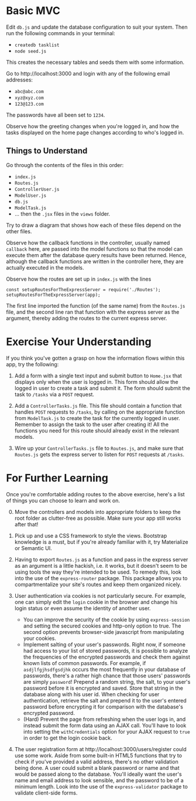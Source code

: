 # Basic MVC

Edit `db.js` and update the database configuration to suit your system. Then run the following commands in your terminal:

* `createdb tasklist`
* `node seed.js`

This creates the necessary tables and seeds them with some information.

Go to http://localhost:3000 and login with any of the following email addresses:

* `abc@abc.com`
* `xyz@xyz.com`
* `123@123.com`

The passwords have all been set to `1234`.

Observe how the greeting changes when you're logged in, and how the tasks displayed on the home page changes according to who's logged in.

## Things to Understand

Go through the contents of the files in this order:

* `index.js`
* `Routes.js`
* `ControllerUser.js`
* `ModelUser.js`
* `db.js`
* `ModelTask.js`
* ... then the `.jsx` files in the `views` folder.

Try to draw a diagram that shows how each of these files depend on the other files.

Observe how the callback functions in the controller, usually named `callback` here, are passed into the model functions so that the model can execute them after the database query results have been returned. Hence, although the callback functions are written in the controller here, they are actually executed in the models.

Observe how the routes are set up in `index.js` with the lines

```
const setupRoutesForTheExpressServer = require('./Routes');
setupRoutesForTheExpressServer(app);
```

The first line imported the function (of the same name) from the `Routes.js` file, and the second line ran that function with the express server as the argument, thereby adding the routes to the current express server.

# Exercise Your Understanding

If you think you've gotten a grasp on how the information flows within this app, try the following:

1. Add a form with a single text input and submit button to `Home.jsx` that displays only when the user is logged in. This form should allow the logged in user to create a task and submit it. The form should submit the task to `/tasks` via a `POST` request.

2. Add a `ControllerTasks.js` file. This file should contain a function that handles `POST` requests to `/tasks`, by calling on the appropriate function from `ModelTask.js` to create the task for the currently logged in user. Remember to assign the task to the user after creating it! All the functions you need for this route should already exist in the relevant models.

3. Wire up your `ControllerTasks.js` file to `Routes.js`, and make sure that `Routes.js` gets the express server to listen for `POST` requests at `/tasks`.

# For Further Learning

Once you're comfortable adding routes to the above exercise, here's a list of things you can choose to learn and work on.

0. Move the controllers and models into appropriate folders to keep the root folder as clutter-free as possible. Make sure your app still works after that!

1. Pick up and use a CSS framework to style the views. Bootstrap knowledge is a must, but if you're already familiar with it, try Materialize or Semantic UI.

2. Having to export `Routes.js` as a function and pass in the express server as an argument is a little hackish, i.e. it works, but it doesn't seem to be using tools the way they're intended to be used. To remedy this, look into the use of the `express-router` package. This package allows you to compartmentalize your site's routes and keep them organized nicely.

3. User authentication via cookies is not particularly secure. For example, one can simply edit the `login` cookie in the browser and change his login status or even assume the identity of another user.
    - You can improve the security of the cookie by using `express-session` and setting the secured cookies and http-only option to true. The second option prevents browser-side javascript from manipulating your cookies.
    - Implement salting of your user's passwords. Right now, if someone had access to your list of stored passwords, it is possible to analyze the frequencies of the encrypted passwords and check them against known lists of common passwords. For example, if `asdjlfgjhsdfgsdjhk` occurs the most frequently in your database of passwords, there's a rather high chance that those users' passwords are simply `password`! Prepend a random string, the salt, to your user's password before it is encrypted and saved. Store that string in the database along with his user id. When checking for user authentication, retrieve the salt and prepend it to the user's entered password before encrypting it for comparison with the database's encrypted password.
    - (Hard) Prevent the page from refreshing when the user logs in, and instead submit the form data using an AJAX call. You'll have to look into setting the `withCredentials` option for your AJAX request to `true` in order to get the login cookie back.

4. The user registration form at http://localhost:3000/users/register could use some work. Aside from some built-in HTML5 functions that try to check if you've provided a valid address, there's no other validation being done. A user could submit a blank password or name and that would be passed along to the database. You'll ideally want the user's name and email address to look sensible, and the password to be of a minimum length. Look into the use of the `express-validator` package to validate client-side forms.
